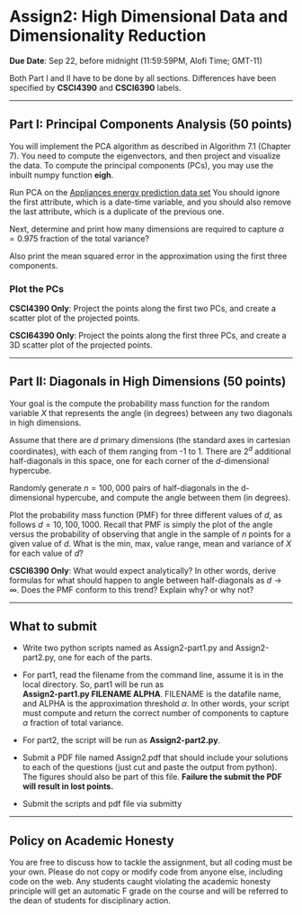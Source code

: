 <!--
.. title: CSCI4390-6390 Assign2
.. slug: dm_assign2
.. date: 2020-09-14 18:23:01 UTC-04:00
.. tags: 
.. category: 
.. link: 
.. description: 
.. has_math: True
.. type: text
-->

# Assign2: High Dimensional Data and Dimensionality Reduction

**Due Date**: Sep 22, before midnight (11:59:59PM, Alofi Time; GMT-11)


Both Part I and II have to be done by all sections. Differences have
been specified by **CSCI4390** and **CSCI6390** labels. 

---

## Part I: Principal Components Analysis (50 points)

You will implement the PCA algorithm as
 described in Algorithm 7.1 (Chapter 7). You need to compute
 the eigenvectors, and then project and visualize the data. To
 compute the principal components (PCs), you may
 use the inbuilt numpy function **eigh**.

Run PCA on the 
[Appliances energy prediction data set](https://archive.ics.uci.edu/ml/datasets/Appliances+energy+prediction#)
You should ignore the first attribute, which is a date-time variable,
and you should also remove the last attribute, which is a duplicate of
the previous one.

Next, determine and print how many dimensions are required
 to capture $\alpha=0.975$ fraction of the total variance? 

Also print the mean squared error in the approximation using
the first three components.

### Plot the PCs

**CSCI4390 Only**: Project the points along the first two PCs, and create
a scatter plot of the projected points.

**CSCI64390 Only**: Project the points along the first three PCs, and create
a 3D scatter plot of the projected points.

---

## Part II: Diagonals in High Dimensions (50 points)

Your goal is the compute the probability mass function for the random
variable $X$ that represents the angle (in degrees) between any two
diagonals in high dimensions.

Assume that there are $d$ primary dimensions (the standard axes in
cartesian coordinates), with each of them ranging from -1 to 1.  There
are $2^{d}$ additional half-diagonals in this space, one for each
corner of the $d$-dimensional hypercube.

Randomly generate
 $n=100,000$ pairs of
half-diagonals in the d-dimensional hypercube, and compute the angle
between them (in degrees). 

Plot the probability mass
 function (PMF) for three different
values of $d$, as follows $d={10,100,1000}$. Recall that PMF is
simply the plot of the angle versus the probability of observing that
angle in the sample of $n$ points for a given value of $d$. What is
the min, max, value range, mean and variance of $X$ for each value of
$d$?


**CSCI6390 Only**:  What would expect analytically? In other
words, derive formulas for what should happen to angle between
half-diagonals as $d \to \infty$. Does the PMF conform to this trend?
Explain why? or why not?

---

## What to submit

* Write two python scripts named as Assign2-part1.py and
 Assign2-part2.py, one for each of the parts. 


* For part1, read the filename from the command line, assume it is in
 the local directory. So, part1 will be run as  
 **Assign2-part1.py FILENAME ALPHA**. FILENAME is the datafile name, and ALPHA is the
 approximation threshold $\alpha$.  In other words, your script must
 compute and return the correct number of components to capture $\alpha$
 fraction of total variance. 

* For part2, the script will be run as **Assign2-part2.py**.

* Submit a PDF file named Assign2.pdf that should include your solutions
 to each of the questions (just cut and paste the output from python).
 The figures should also be part of this file. **Failure the submit the
 PDF will result in lost points.** 

* Submit the scripts and pdf file via submitty

---

## Policy on Academic Honesty

You are free to discuss how to tackle the assignment, but all coding
must be your own. Please do not copy or modify code from anyone else,
including code on the web. Any students caught violating the academic
honesty principle will get an automatic F grade on the course and will
be referred to the dean of students for disciplinary action.

